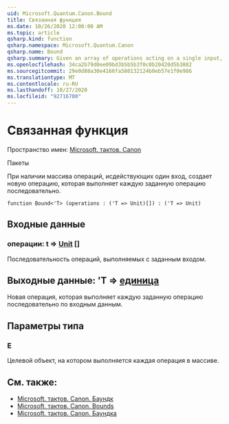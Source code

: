 ```yaml
---
uid: Microsoft.Quantum.Canon.Bound
title: Связанная функция
ms.date: 10/26/2020 12:00:00 AM
ms.topic: article
qsharp.kind: function
qsharp.namespace: Microsoft.Quantum.Canon
qsharp.name: Bound
qsharp.summary: Given an array of operations acting on a single input, produces a new operation that performs each given operation in sequence.
ms.openlocfilehash: 34ca2b79d0ee09bd3b5b5b3f0c0b20420d5b3882
ms.sourcegitcommit: 29e0d88a30e4166fa580132124b0eb57e1f0e986
ms.translationtype: MT
ms.contentlocale: ru-RU
ms.lasthandoff: 10/27/2020
ms.locfileid: "92716700"
---
```

# <a name="bound-function"></a>Связанная функция

Пространство имен: [Microsoft. тактов. Canon](xref:Microsoft.Quantum.Canon)

Пакеты [](https://nuget.org/packages/)


При наличии массива операций, исдействующих один вход, создает новую операцию, которая выполняет каждую заданную операцию последовательно.

```qsharp
function Bound<'T> (operations : ('T => Unit)[]) : ('T => Unit)
```


## <a name="input"></a>Входные данные

### <a name="operations--t--unit-"></a>операции: t => [Unit](xref:microsoft.quantum.lang-ref.unit) []

Последовательность операций, выполняемых с заданным входом.



## <a name="output--t--unit"></a>Выходные данные: 'T => [единица](xref:microsoft.quantum.lang-ref.unit) 

Новая операция, которая выполняет каждую заданную операцию последовательно по входным данным.

## <a name="type-parameters"></a>Параметры типа

### <a name="t"></a>Е

Целевой объект, на котором выполняется каждая операция в массиве.

## <a name="see-also"></a>См. также:

- [Microsoft. тактов. Canon. Баундк](xref:Microsoft.Quantum.Canon.BoundC)
- [Microsoft. тактов. Canon. Bounds](xref:Microsoft.Quantum.Canon.BoundA)
- [Microsoft. тактов. Canon. Баундка](xref:Microsoft.Quantum.Canon.BoundCA)